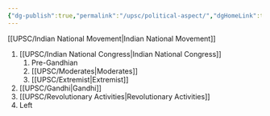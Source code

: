 ```yaml
---
{"dg-publish":true,"permalink":"/upsc/political-aspect/","dgHomeLink":true,"dgPassFrontmatter":false}
---
```


[[UPSC/Indian National Movement|Indian National Movement]]
1. [[UPSC/Indian National Congress|Indian National Congress]]
	1. Pre-Gandhian 
	2. [[UPSC/Moderates|Moderates]]
	3. [[UPSC/Extremist|Extremist]] 
2. [[UPSC/Gandhi|Gandhi]]
3. [[UPSC/Revolutionary  Activities|Revolutionary  Activities]]
4. Left 